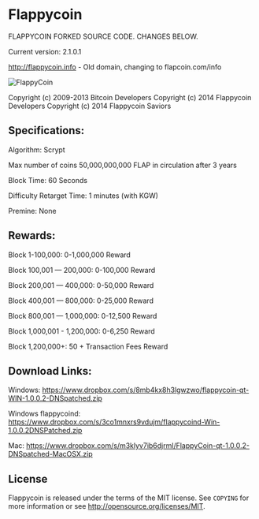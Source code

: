 Flappycoin 
================================
FLAPPYCOIN FORKED SOURCE CODE. CHANGES BELOW.

Current version: 2.1.0.1

http://flappycoin.info - Old domain, changing to flapcoin.com/info

![FlappyCoin](http://i.imgur.com/wclOei4.png)

Copyright (c) 2009-2013 Bitcoin Developers
Copyright (c) 2014 Flappycoin Developers
Copyright (c) 2014 Flappycoin Saviors

Specifications:
---------------
Algorithm: Scrypt

Max number of coins 50,000,000,000 FLAP in circulation after 3 years

Block Time: 60 Seconds

Difficulty Retarget Time: 1 minutes (with KGW)

Premine: None


Rewards:
---------------
Block 1-100,000: 0-1,000,000 Reward

Block 100,001 — 200,000: 0-100,000 Reward

Block 200,001 — 400,000: 0-50,000 Reward

Block 400,001 — 800,000: 0-25,000 Reward

Block 800,001 — 1,000,000: 0-12,500 Reward

Block 1,000,001 - 1,200,000: 0-6,250 Reward

Block 1,200,000+: 50 + Transaction Fees Reward


Download Links:
----------------
Windows: https://www.dropbox.com/s/8mb4kx8h3lgwzwo/flappycoin-qt-WIN-1.0.0.2-DNSpatched.zip

Windows flappycoind: https://www.dropbox.com/s/3co1mnxrs9vdujm/flappycoind-Win-1.0.0.2DNSPatched.zip

Mac: https://www.dropbox.com/s/m3klyv7ib6djrml/FlappyCoin-qt-1.0.0.2-DNSpatched-MacOSX.zip

License
-------

Flappycoin is released under the terms of the MIT license. See `COPYING` for more
information or see http://opensource.org/licenses/MIT.

